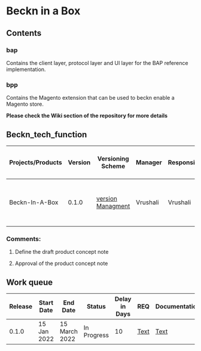 # Beckn in a Box

## Contents

### bap
Contains the client layer, protocol layer and UI layer for the BAP reference implementation.

### bpp
Contains the Magento extension that can be used to beckn enable a Magento store.

**Please check the Wiki section of the repository for more details**

## Beckn_tech_function

|Projects/Products|Version|Versioning Scheme|Manager|Responsible|Accountable|Consulted|Informed|Last update|Last updated date|Next upcoming release date|
|-----------------|-------|-----------------|-------|-----------|-----------|---------|--------|-----------|-----------------|--------------------------
|Beckn-In-A-Box|0.1.0|[version Managment](https://docs.google.com/document/d/1HjXV4W2STirMUa2_L8bGWB0ORn9SeYRvJSyUPbntbXY/edit#heading=h.b06d3jp4draa)|Vrushali|Vrushali|Vrushali|Enterprise Minds, Indglobal|General Public|BIAB retail BAP testing is in progress|20 Jan 2022|15/03/2022

### Comments:

1. Define the draft product concept note 

2. Approval of the product concept note

## Work queue
|Release|Start Date|End Date|Status|Delay in Days|REQ|Documentation|Code|Logs
|-------|----------|--------|------|-------------|---|-------------|----|----
|0.1.0|15 Jan 2022|15 March 2022|In Progress|10|[Text](https://github.com/beckn/beckn-in-a-box)|[Text](https://github.com/beckn/beckn-in-a-box/wiki)|[Text]()|[Text](link)


